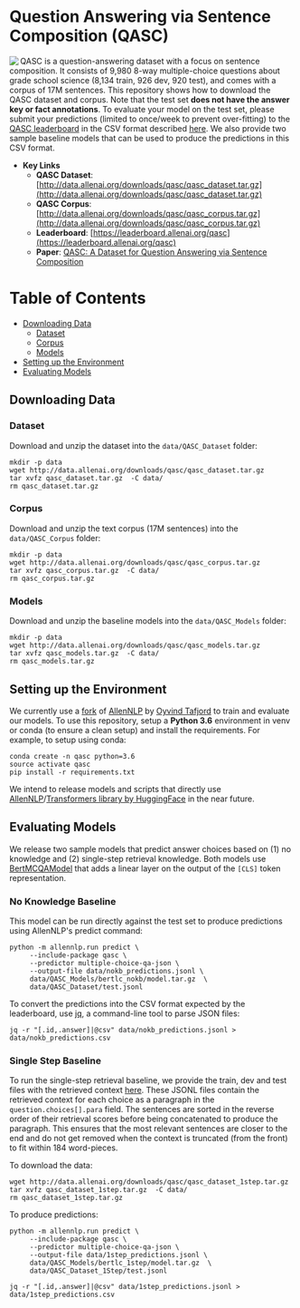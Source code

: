 # Question Answering via Sentence Composition (QASC)

<img align="left" src="https://leaderboard.allenai.org/assets/images/leaderboard/qasc/logo.svg"></img>
QASC is a question-answering dataset with a focus on sentence composition. It consists of 9,980 8-way multiple-choice questions about grade school science (8,134 train, 926 dev, 920 test), and comes with a corpus of 17M sentences. This repository shows how to download the QASC dataset and corpus. Note that the test set __does not have the answer key or fact annotations__. To evaluate your model on the test set, please submit your predictions (limited to once/week to prevent over-fitting) to the [QASC leaderboard](https://leaderboard.allenai.org/qasc) in the CSV format described [here](https://leaderboard.allenai.org/qasc/submissions/get-started). We also provide two sample baseline models that can be used to produce the predictions in this CSV format.


* **Key Links**
	* **QASC Dataset**: [http://data.allenai.org/downloads/qasc/qasc_dataset.tar.gz](http://data.allenai.org/downloads/qasc/qasc_dataset.tar.gz)
	* **QASC Corpus**:  [http://data.allenai.org/downloads/qasc/qasc_corpus.tar.gz](http://data.allenai.org/downloads/qasc/qasc_corpus.tar.gz)
	* **Leaderboard**:  [https://leaderboard.allenai.org/qasc](https://leaderboard.allenai.org/qasc)
	* **Paper**: [QASC: A Dataset for Question Answering via Sentence Composition
](https://arxiv.org/abs/1910.11473)


Table of Contents
===============

* [Downloading Data](#downloading-data)
    * [Dataset](#Dataset)
    * [Corpus](#Corpus)
    * [Models](#Models)
* [Setting up the Environment](#setting-up-the-environment)
* [Evaluating Models](#evaluating-models)


## Downloading Data

### Dataset
Download and unzip the dataset into the `data/QASC_Dataset` folder:
```
mkdir -p data
wget http://data.allenai.org/downloads/qasc/qasc_dataset.tar.gz
tar xvfz qasc_dataset.tar.gz  -C data/
rm qasc_dataset.tar.gz
```
### Corpus
Download and unzip the text corpus (17M sentences) into the `data/QASC_Corpus` folder:
```
mkdir -p data
wget http://data.allenai.org/downloads/qasc/qasc_corpus.tar.gz
tar xvfz qasc_corpus.tar.gz  -C data/
rm qasc_corpus.tar.gz
```


### Models
Download and unzip the baseline models into the `data/QASC_Models` folder:
```
mkdir -p data
wget http://data.allenai.org/downloads/qasc/qasc_models.tar.gz
tar xvfz qasc_models.tar.gz  -C data/
rm qasc_models.tar.gz
```


## Setting up the Environment
We currently use a [fork](https://github.com/OyvindTafjord/allennlp/tree/bert_exp1) of [AllenNLP](https://github.com/allenai/allennlp) by [Oyvind Tafjord](https://github.com/oyvindTafjord/) to train and evaluate our models. To use this repository, setup a __Python 3.6__ environment in venv or conda (to ensure a clean setup) and install the requirements. For example, to setup using conda:

```
conda create -n qasc python=3.6
source activate qasc
pip install -r requirements.txt
```

We intend to release models and scripts that directly use [AllenNLP](https://github.com/allenai/allennlp)/[Transformers library by HuggingFace](https://github.com/huggingface/transformers) in the near future.

## Evaluating Models
We release two sample models that predict answer choices based on (1) no knowledge and (2) single-step retrieval knowledge. Both models use [BertMCQAModel](https://github.com/OyvindTafjord/allennlp/blob/60a04a3e2ebb25d2f9d9f8ebfc8d9962fdbf19de/allennlp/models/bert_models.py#L20) that adds a linear layer on the output of the `[CLS]` token representation.

### No Knowledge Baseline
This model can be run directly against the test set to produce predictions using AllenNLP's predict command:
```
python -m allennlp.run predict \
     --include-package qasc \
     --predictor multiple-choice-qa-json \
     --output-file data/nokb_predictions.jsonl \
     data/QASC_Models/bertlc_nokb/model.tar.gz  \
     data/QASC_Dataset/test.jsonl
```

To convert the predictions into the CSV format expected by the leaderboard, use [jq](https://stedolan.github.io/jq/), a command-line tool to parse JSON files:
```
jq -r "[.id,.answer]|@csv" data/nokb_predictions.jsonl > data/nokb_predictions.csv
```

### Single Step Baseline
To run the single-step retrieval baseline, we provide the train, dev and test files with the retrieved context [here](http://data.allenai.org/downloads/qasc/qasc_dataset_1step.tar.gz). These JSONL files contain the retrieved context for each choice as a paragraph in the `question.choices[].para` field. The sentences are sorted in the reverse order of their retrieval scores before being concatenated to produce the paragraph. This ensures that the most relevant sentences are closer to the end and do not get removed when the context is truncated (from the front) to fit within 184 word-pieces.

To download the data:
```
wget http://data.allenai.org/downloads/qasc/qasc_dataset_1step.tar.gz
tar xvfz qasc_dataset_1step.tar.gz  -C data/
rm qasc_dataset_1step.tar.gz
```

To produce predictions:
```
python -m allennlp.run predict \
     --include-package qasc \
     --predictor multiple-choice-qa-json \
     --output-file data/1step_predictions.jsonl \
     data/QASC_Models/bertlc_1step/model.tar.gz  \
     data/QASC_Dataset_1Step/test.jsonl

jq -r "[.id,.answer]|@csv" data/1step_predictions.jsonl > data/1step_predictions.csv
```

